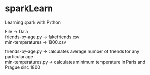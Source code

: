 # sparkLearn
Learning spark with Python

File -> Data  
friends-by-age.py -> fakefriends.csv  
min-temperatures -> 1800.csv


friends-by-age.py -> calculates average number of friends for any particular age  
min-temperatures.py -> calculates minimum temperature in Paris and Prague sinc 1800
